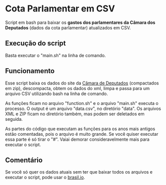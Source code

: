 # Cota Parlamentar em CSV
Script em bash para baixar os **gastos dos parlamentares da Câmara dos Deputados** (dados da cota parlamentar) atualizados em CSV. 

## Execução do script

Basta executar o "main.sh" na linha de comando.

## Funcionamento

Esse script baixa os dados do site da [Câmara de Deputados](https://www2.camara.leg.br/transparencia/cota-para-exercicio-da-atividade-parlamentar/dados-abertos-cota-parlamentar) (compactados em zip), descompacta, obtem os dados do xml, limpa e passa para um arquivo CSV utilizando bash na linha de comando.

As funções ficam no arquivo "function.sh" e o arquivo "main.sh" executa o processo. O output é um arquivo "data.csv", no diretório "data". Os arquivos XML e ZIP ficam no diretório também, mas podem ser deletados em seguida.

As partes do código que executam as funções para os anos mais antigos estão comentadas, pois o arquivo é muito grande. Se você quiser executar essa parte é só tirar o "#". Vaiai demorar consideravelmente mais para executar o script.

## Comentário

Se você só quer os dados atuais sem ter que baixar todos os arquivos e executar o script, pode usar o [brasil.io](https://brasil.io/dataset/gastos-deputados/cota_parlamentar).
